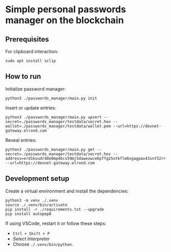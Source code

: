 # Simple personal passwords manager on the blockchain

## Prerequisites

For clipboard interaction:

```
sudo apt install xclip
```

## How to run

Initialize password manager:

```
python3 ./passwords_manager/main.py init
```

Insert or update entries:

```
python3 ./passwords_manager/main.py upsert --secret=./passwords_manager/testdata/secret.hex --wallet=./passwords_manager/testdata/wallet.pem --url=https://devnet-gateway.elrond.com
```

Reveal entries:

```
python3 ./passwords_manager/main.py get --secret=./passwords_manager/testdata/secret.hex --address=erd1kvudr40e0mp46cv59mj5dawezwce6pffg25xtkflm6xgagpax43snt52rr --url=https://devnet-gateway.elrond.com
```

## Development setup

Create a virtual environment and install the dependencies:

```
python3 -m venv ./.venv
source ./.venv/bin/activate
pip install -r ./requirements.txt --upgrade
pip install autopep8
```

If using VSCode, restart it or follow these steps:
 - `Ctrl + Shift + P`
 - _Select Interpreter_
 - Choose `./.venv/bin/python`.
